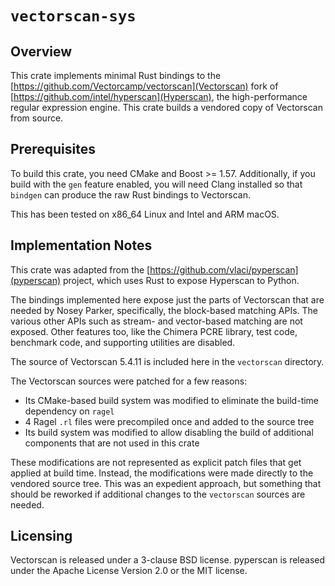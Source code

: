 # `vectorscan-sys`

## Overview
This crate implements minimal Rust bindings to the [https://github.com/Vectorcamp/vectorscan](Vectorscan) fork of [https://github.com/intel/hyperscan](Hyperscan), the high-performance regular expression engine.
This crate builds a vendored copy of Vectorscan from source.

## Prerequisites
To build this crate, you need CMake and Boost >= 1.57.
Additionally, if you build with the `gen` feature enabled, you will need Clang installed so that `bindgen` can produce the raw Rust bindings to Vectorscan.

This has been tested on x86_64 Linux and Intel and ARM macOS.


## Implementation Notes
This crate was adapted from the [https://github.com/vlaci/pyperscan](pyperscan) project, which uses Rust to expose Hyperscan to Python.

The bindings implemented here expose just the parts of Vectorscan that are needed by Nosey Parker, specifically, the block-based matching APIs.
The various other APIs such as stream- and vector-based matching are not exposed.
Other features too, like the Chimera PCRE library, test code, benchmark code, and supporting utilities are disabled.

The source of Vectorscan 5.4.11 is included here in the `vectorscan` directory.

The Vectorscan sources were patched for a few reasons:

- Its CMake-based build system was modified to eliminate the build-time dependency on `ragel`
- 4 Ragel `.rl` files were precompiled once and added to the source tree
- Its build system was modified to allow disabling the build of additional components that are not used in this crate

These modifications are not represented as explicit patch files that get applied at build time.
Instead, the modifications were made directly to the vendored source tree.
This was an expedient approach, but something that should be reworked if additional changes to the `vectorscan` sources are needed.

## Licensing
Vectorscan is released under a 3-clause BSD license.
pyperscan is released under the Apache License Version 2.0 or the MIT license.
